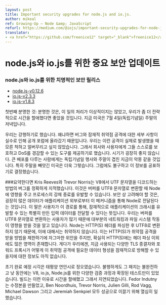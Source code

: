 ```yaml
---
layout: post
title: Important security upgrades for node.js and io.js.
author: mikeal
ref: Growing-Up — Node &amp; JavaScript
refurl: https://medium.com/@iojs/important-security-upgrades-for-node-js-and-io-js-8ac14ece5852
translator:
- <a href="https://github.com/freenice12" target="_blank">freenice12</a>
---
```



<!--
Important security upgrades for node.js and io.js
Critical security releases for node.js and io.js
node.js-v0.12.6
io.js-v2.3.3
io.js-v1.8.3
-->

# node.js와 io.js를 위한 중요 보안 업데이트
### node.js와 io.js를 위한 치명적인 보안 릴리스
* [node.js-v0.12.6](http://nodejs.org/dist/v0.12.6/)
* [io.js-v2.3.3](https://iojs.org/dist/v2.3.3/)
* [io.js-v1.8.3](https://iojs.org/dist/v1.8.3/)

<!--
First, the obvious: the handling of this hasn’t been ideal, it would have been nice to take our time and do this more strategically. It’s evening in the USA and it’s the weekend of the 4th of July.
-->

첫번째 분명한 것: 분명한 것은, 이 일의 처리가 이상적이지는 않았고, 우리가 좀 더 전략적으로 시간을 할애했다면 좋았을 것입니다.
지금 미국은 7월 4일(독립기념일) 주말의 저녁입니다.

<!--
We made the call to push forward because details about the bug and potential exploit has inadvertently made its way to a public forum so we’d rather given companies and users the tools to protect themselves and mitigate DoS if they happen to become a reality than sit on it and cross our fingers. The timing sucks, particularly for the USA where it’s hitting the weekend and the whole 4th of July thing makes this a nightmare for people managing large deployments but this is the call we made with the information available.
-->

우리는 강행하기로 했습니다. 왜냐하면 버그와 잠재적 취약점 공격에 대한 세부 사항이 실수로 인해 공개 포럼에 올라갔기 때문입니다.  우리는 이런 공격이 실제로 발생했을 때 모른 척하고 얼버무리고 싶지 않았습니다. 그래서 회사와 사용자에게 그들 스스로를 보호하고 DoS를 경감할 수 있는 도구를 제공하기로 했습니다. 시기가 굉장히 좋지 않습니다. 큰 배포를 다루는 사람에게는 독립기념일 행사와 주말이 겹친 지금이 악몽 같을 것입니다. 특히 주말을 빼앗긴 미국은 더욱 그렇습니다. 그럼에도 불구하고 이 정보를 공표하기로 결정했습니다.

<!--
A short history
Kris Reeves and Trevor Norris pinpointed a bug in V8 in the way it decodes UTF strings. This impacts Node at the Buffer to UTF8 String conversion and can cause a process to crash. The security concern comes from the fact that a lot of data from outside of an application is delivered to Node via this mechanism which means that users can potentially deliver specially crafted input data that can cause an application to crash when it goes through this path. We know that most networking and filesystem operations are impacted as would be many user-land uses of Buffer to UTF8 String conversion. We know that HTTP(S) header parsing is not vulnerable because Node does not convert this data as UTF8. This is a small consolation because it restricts the way HTTP(S) can be exploited but there is more to HTTP(S) than header parsing obviously. We also have no information yet on how the various TLS terminators and forward-proxies in use may potentially mitigate against the form of data required for this exploit.
-->

###요약한다면
Kris Reeves와 Trevor Norris는 V8에서 UTF 문자열을 디코드하는 방법의 버그를 정확하게 지적했습니다. 이것은 버퍼를 UTF8 문자열로 변환할 때 Node에 영향을 주고 프로세스의 강제 종료를 유발할 수 있습니다. 보안 상 고려해야 할 것은, 굉장히 많은 데이터가 애플리케이션 외부로부터 이 메커니즘을 통해 Node로 전달된다는 것입니다. 이 말은 사용자가 이 경로를 통해, 잠재적으로 애플리케이션의 크래시를 유발할 수 있는 특별히 만든 입력 데이터를 전달할 수 있다는 뜻입니다. 우리는 버퍼를 UTF8 문자열로 변환하는 사용자가 많기 때문에 대부분의 네트워킹과 파일 시스템 작동이 영향을 받을 것을 알고 있습니다. Node는 HTTP(S) 헤더를 파싱한 후 UTF8로 변환하지 않기 때문에, 이에 대해서는 취약하지 않습니다. 이는 HTTP(S)가 취약점 공격을 받을 방법을 제한하기에 자그마한 위안을 주지만, 확실히 HTTP(S)에는 헤더 파싱 이외에도 많은 영역이 존재합니다. 게다가 우리에겐, 지금 사용되는 다양한 TLS 종결자와 포워드 프록시가 어떻게 이 취약점 공격에 필요한 데이터 형성을 잠재적으로 방해할 수 있을지에 대한 정보도 아직 없습니다.

<!--
The initial ETA was midday PDT. Unfortunately, the patch wasn’t quite ready and there was an extended test and verification process for V8, io.js and Node.js during the day. The builds also take some time on top of that, hence the delay. Fedor Indutny created the fix, Ben Noordhuis, Trevor Norris, Julien Gilli, Rod Vagg, Michael Dawson and Jeremiah Senkpiel all worked very hard to make this land successfully.
-->

초기 완료 예정 시각은 태평양 연안시로 정오였습니다. 불행하게도 그 패치는 불완전하고 낮 동안에는 V8, io.js, Node.js를 위한 다양한 검증 과정과 확장된 테스트만이 있었습니다. 빌드는 이런 이유로 시간을 할애했고 그래서 지연되었습니다. Fedor Indutny는 수정본을 만들었고, Ben Noordhuis, Trevor Norris, Julien Gilli, Rod Vagg, Michael Dawson 그리고 Jeremiah Senkpiel 모두 성공으로 이끌기 위해 열심히 일했습니다.